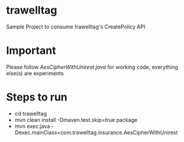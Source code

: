 # trawelltag
Sample Project to consume trawelltag's CreatePolicy API

# Important
Please follow *AesCipherWithUnirest.java* for working code, everything else(s) are experiments
# Steps to run
* cd trawelltag
* mvn clean install -Dmaven.test.skip=true package
* mvn exec:java -Dexec.mainClass=com.trawelltag.insurance.AesCipherWithUnirest
